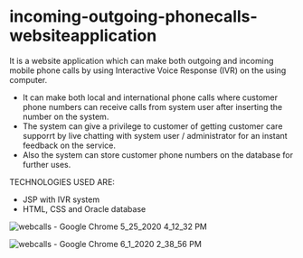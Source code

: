 # incoming-outgoing-phonecalls-websiteapplication

It is a website application which can make both outgoing and incoming mobile phone calls by using Interactive Voice Response (IVR) on the  using computer.

- It can make both local and international phone calls where customer phone numbers can receive calls from system user after inserting the    number on the system.
- The system can give a privilege to customer of getting customer care supporrt by live chatting with system user / administrator for an instant feedback on the service.
- Also the system can store customer phone numbers on the database for further uses.

TECHNOLOGIES USED ARE:
- JSP with IVR system
- HTML, CSS and Oracle database

![webcalls - Google Chrome 5_25_2020 4_12_32 PM](https://user-images.githubusercontent.com/52234785/83404920-2b3de800-a414-11ea-9c0b-f62a5be9f825.gif)

![webcalls - Google Chrome 6_1_2020 2_38_56 PM](https://user-images.githubusercontent.com/52234785/83407050-9c7f9a00-a418-11ea-83bf-1e00f04b4f4e.gif)


